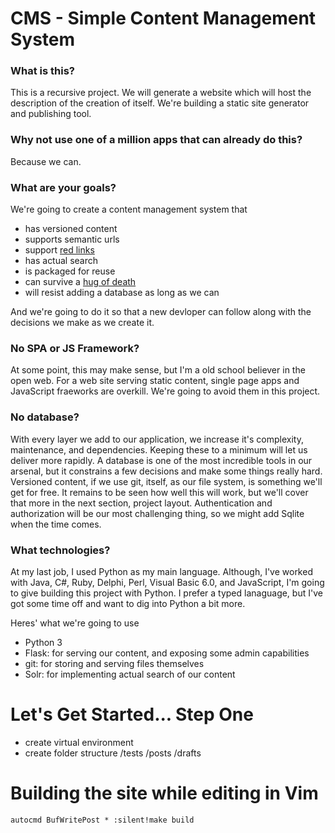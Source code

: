# CMS - Simple Content Management System

### What is this?  
This is a recursive project.  We will generate a website which will host the description of the creation of itself.
We're building a static site generator and publishing tool.

### Why not use one of a million apps that can already do this? 
Because we can.

### What are your goals?  
We're going to create a content management system that
  * has versioned content
  * supports semantic urls
  * support [red links](https://en.wikipedia.org/wiki/Wikipedia:Red_link)
  * has actual search
  * is packaged for reuse
  * can survive a [hug of death](https://www.urbandictionary.com/define.php?term=hug%20of%20death)
  * will resist adding a database as long as we can

And we're going to do it so that a new devloper can follow along with the decisions we make as we create it.

### No SPA or JS Framework?
At some point, this may make sense, but I'm a old school believer in the open web. For a web site serving static content, single page apps and JavaScript fraeworks are overkill.  We're going to avoid them in this project.

### No database?
With every layer we add to our application, we increase it's complexity, maintenance, and dependencies.  Keeping these to a minimum will let us deliver more rapidly.  A database is one of the most incredible tools in our arsenal, but it constrains a few decisions and make some things really hard.  Versioned content, if we use git, itself, as our file system,  is something we'll get for free.  It remains to be seen how well this will work, but we'll cover that more in the next section, project layout.  Authentication and authorization will be our most challenging thing, so we might add Sqlite when the time comes.


### What technologies?
At my last job, I used Python as my main language. Although, I've worked with Java, C#, Ruby, Delphi, Perl, Visual Basic 6.0, and JavaScript, I'm going to give building this project with Python. I prefer a typed lanaguage, but I've got some time off and want to dig into Python a bit more.

Heres' what we're going to use
* Python 3
* Flask: for serving our content, and exposing some admin capabilities
* git: for storing and serving files themselves
* Solr: for implementing actual search of our content


# Let's Get Started... Step One
* create virtual environment
* create folder structure /tests /posts /drafts


# Building the site while editing in Vim
`autocmd BufWritePost * :silent!make build`
